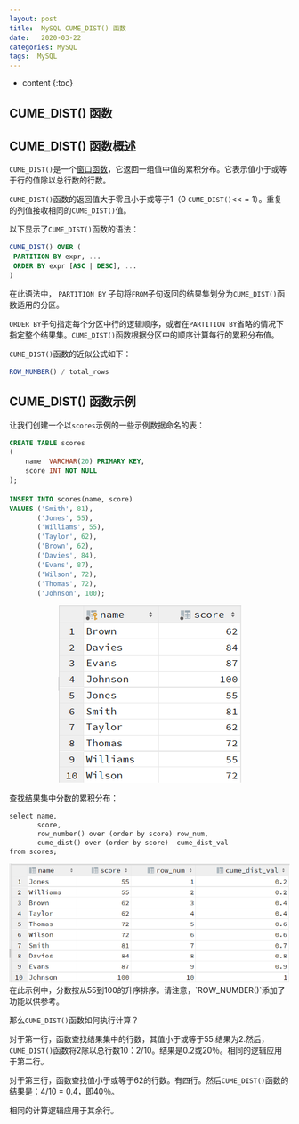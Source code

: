 ```yaml
---
layout: post
title:  MySQL CUME_DIST() 函数
date:   2020-03-22
categories: MySQL
tags:  MySQL
---
```

* content
{:toc}










## CUME_DIST() 函数

## CUME_DIST() 函数概述

`CUME_DIST()`是一个[窗口函数](https://www.begtut.com/mysql/mysql-window-functions.html)，它返回一组值中值的累积分布。它表示值小于或等于行的值除以总行数的行数。

`CUME_DIST()`函数的返回值大于零且小于或等于1（0 `CUME_DIST()`<< = 1）。重复的列值接收相同的`CUME_DIST()`值。

以下显示了`CUME_DIST()`函数的语法：

```sql
CUME_DIST() OVER (
 PARTITION BY expr, ...
 ORDER BY expr [ASC | DESC], ...
) 
```

在此语法中，  `PARTITION BY` 子句将`FROM`子句返回的结果集划分为`CUME_DIST()`函数适用的分区。

`ORDER BY`子句指定每个分区中行的逻辑顺序，或者在`PARTITION BY`省略的情况下指定整个结果集。`CUME_DIST()`函数根据分区中的顺序计算每行的累积分布值。

`CUME_DIST()`函数的近似公式如下：

```sql
ROW_NUMBER() / total_rows 
```

## CUME_DIST() 函数示例

让我们创建一个以`scores`示例的一些示例数据命名的表：

```sql
CREATE TABLE scores
(
    name  VARCHAR(20) PRIMARY KEY,
    score INT NOT NULL
);

INSERT INTO scores(name, score)
VALUES ('Smith', 81),
       ('Jones', 55),
       ('Williams', 55),
       ('Taylor', 62),
       ('Brown', 62),
       ('Davies', 84),
       ('Evans', 87),
       ('Wilson', 72),
       ('Thomas', 72),
       ('Johnson', 100);
```

<center><img src="https://raw.githubusercontent.com/HG1227/image/master/img_tuchuang/20200604144719.png"/></center>

查找结果集中分数的累积分布：

```
select name,
       score,
       row_number() over (order by score) row_num,
       cume_dist() over (order by score)  cume_dist_val
from scores;
```

<center><img src="https://raw.githubusercontent.com/HG1227/image/master/img_tuchuang/20200604145021.png"/></center>
在此示例中，分数按从55到100的升序排序。请注意，`ROW_NUMBER()`添加了功能以供参考。

那么`CUME_DIST()`函数如何执行计算？

对于第一行，函数查找结果集中的行数，其值小于或等于55.结果为2.然后，`CUME_DIST()`函数将2除以总行数10：2/10。结果是0.2或20％。相同的逻辑应用于第二行。

对于第三行，函数查找值小于或等于62的行数。有四行。然后`CUME_DIST()`函数的结果是：4/10 = 0.4，即40％。

相同的计算逻辑应用于其余行。

